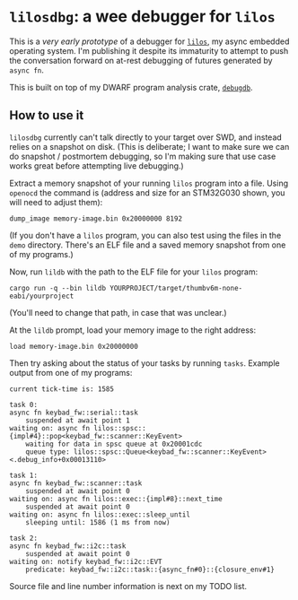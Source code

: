 # `lilosdbg`: a wee debugger for `lilos`

This is a _very early prototype_ of a debugger for [`lilos`], my async embedded
operating system. I'm publishing it despite its immaturity to attempt to push
the conversation forward on at-rest debugging of futures generated by `async
fn`.

This is built on top of my DWARF program analysis crate, [`debugdb`].

## How to use it

`lilosdbg` currently can't talk directly to your target over SWD, and instead
relies on a snapshot on disk. (This is deliberate; I want to make sure we can do
snapshot / postmortem debugging, so I'm making sure that use case works great
before attempting live debugging.)

Extract a memory snapshot of your running `lilos` program into a file. Using
`openocd` the command is (address and size for an STM32G030 shown, you will need
to adjust them):

```
dump_image memory-image.bin 0x20000000 8192
```

(If you don't have a `lilos` program, you can also test using the files in the
`demo` directory. There's an ELF file and a saved memory snapshot from one of my
programs.)

Now, run `lildb` with the path to the ELF file for your `lilos` program:

```
cargo run -q --bin lildb YOURPROJECT/target/thumbv6m-none-eabi/yourproject
```

(You'll need to change that path, in case that was unclear.)

At the `lildb` prompt, load your memory image to the right address:

```
load memory-image.bin 0x20000000
```

Then try asking about the status of your tasks by running `tasks`. Example
output from one of my programs:

```
current tick-time is: 1585

task 0:
async fn keybad_fw::serial::task
    suspended at await point 1
waiting on: async fn lilos::spsc::{impl#4}::pop<keybad_fw::scanner::KeyEvent>
    waiting for data in spsc queue at 0x20001cdc
    queue type: lilos::spsc::Queue<keybad_fw::scanner::KeyEvent> <.debug_info+0x00013110>

task 1:
async fn keybad_fw::scanner::task
    suspended at await point 0
waiting on: async fn lilos::exec::{impl#8}::next_time
    suspended at await point 0
waiting on: async fn lilos::exec::sleep_until
    sleeping until: 1586 (1 ms from now)

task 2:
async fn keybad_fw::i2c::task
    suspended at await point 0
waiting on: notify keybad_fw::i2c::EVT
    predicate: keybad_fw::i2c::task::{async_fn#0}::{closure_env#1}
```

Source file and line number information is next on my TODO list.

[`lilos`]: https://github.com/cbiffle/lilos
[`debugdb`]: https://github.com/cbiffle/debugdb
